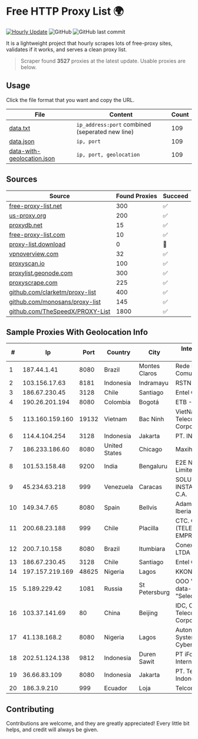 
# Free HTTP Proxy List 🌍

[![Hourly Update](https://github.com/mertguvencli/http-proxy-list/actions/workflows/main.yml/badge.svg?branch=main)](https://github.com/mertguvencli/http-proxy-list/actions/workflows/main.yml)
![GitHub](https://img.shields.io/github/license/mertguvencli/http-proxy-list)
![GitHub last commit](https://img.shields.io/github/last-commit/mertguvencli/http-proxy-list)

It is a lightweight project that hourly scrapes lots of free-proxy sites, validates if it works, and serves a clean proxy list.


> Scraper found **3527** proxies at the latest update. Usable proxies are below.

## Usage

Click the file format that you want and copy the URL.


|File|Content|Count|
|----|-------|-----|
|[data.txt](https://raw.githubusercontent.com/mertguvencli/http-proxy-list/main/proxy-list/data.txt)|`ip_address:port` combined (seperated new line)|109|
|[data.json](https://raw.githubusercontent.com/mertguvencli/http-proxy-list/main/proxy-list/data.json)|`ip, port`|109|
|[data-with-geolocation.json](https://raw.githubusercontent.com/mertguvencli/http-proxy-list/main/proxy-list/data-with-geolocation.json)|`ip, port, geolocation`|109|

## Sources

|Source|Found Proxies|Succeed|
|------|-------------|-------|
|[free-proxy-list.net](https://free-proxy-list.net)|300|✅|
|[us-proxy.org](https://www.us-proxy.org)|200|✅|
|[proxydb.net](http://proxydb.net)|15|✅|
|[free-proxy-list.com](https://free-proxy-list.com/?page=&port=&type%5B%5D=http&type%5B%5D=https&up_time=0&search=Search)|10|✅|
|[proxy-list.download](https://www.proxy-list.download/HTTP)|0|🚫|
|[vpnoverview.com](https://vpnoverview.com/privacy/anonymous-browsing/free-proxy-servers)|32|✅|
|[proxyscan.io](https://www.proxyscan.io)|100|✅|
|[proxylist.geonode.com](https://proxylist.geonode.com/api/proxy-list?limit=300&page=1&sort_by=lastChecked&sort_type=desc&protocols=http,https)|300|✅|
|[proxyscrape.com](https://api.proxyscrape.com/v2/?request=displayproxies&protocol=http&timeout=10000&country=all&ssl=all&anonymity=all)|225|✅|
|[github.com/clarketm/proxy-list](https://raw.githubusercontent.com/clarketm/proxy-list/master/proxy-list-raw.txt)|400|✅|
|[github.com/monosans/proxy-list](https://raw.githubusercontent.com/monosans/proxy-list/main/proxies/http.txt)|145|✅|
|[github.com/TheSpeedX/PROXY-List](https://raw.githubusercontent.com/TheSpeedX/PROXY-List/master/http.txt)|1800|✅|


## Sample Proxies With Geolocation Info

|#|Ip|Port|Country|City|Internet Service Provider|
|-|--|----|-------|----|-------------------------|
|1|187.44.1.41|8080|Brazil|Montes Claros|Rede Brasileira de Comunicacao Ltda|
|2|103.156.17.63|8181|Indonesia|Indramayu|RSTNET|
|3|186.67.230.45|3128|Chile|Santiago|Entel Chile S.A.|
|4|190.26.201.194|8080|Colombia|Bogotá|ETB - Colombia|
|5|113.160.159.160|19132|Vietnam|Bac Ninh|VietNam Post and Telecom Corporation|
|6|114.4.104.254|3128|Indonesia|Jakarta|PT. INDOSAT Tbk|
|7|186.233.186.60|8080|United States|Chicago|Maxihost LTDA|
|8|101.53.158.48|9200|India|Bengaluru|E2E Networks Limited|
|9|45.234.63.218|999|Venezuela|Caracas|SOLUCIONES INSTALRED CH&C C.A.|
|10|149.34.7.65|8080|Spain|Bellvis|Adamo Telecom Iberia S.A.|
|11|200.68.23.188|999|Chile|Placilla|CTC. CORP S.A. (TELEFONICA EMPRESAS)|
|12|200.7.10.158|8080|Brazil|Itumbiara|Conexao Telematica LTDA|
|13|186.67.230.45|3128|Chile|Santiago|Entel Chile S.A.|
|14|197.157.219.169|48625|Nigeria|Lagos|KKONTECH|
|15|5.189.229.42|1081|Russia|St Petersburg|OOO "Network of data-centers "Selectel"|
|16|103.37.141.69|80|China|Beijing|IDC, China Telecommunications Corporation|
|17|41.138.168.2|8080|Nigeria|Lagos|Autonomous System number for Cyber Space|
|18|202.51.124.138|9812|Indonesia|Duren Sawit|PT iForte Global Internet|
|19|36.66.83.109|8080|Indonesia|Jakarta|PT. Telekomunikasi Indonesia|
|20|186.3.9.210|999|Ecuador|Loja|Telconet S.A|



## Contributing

Contributions are welcome, and they are greatly appreciated! Every
little bit helps, and credit will always be given.

